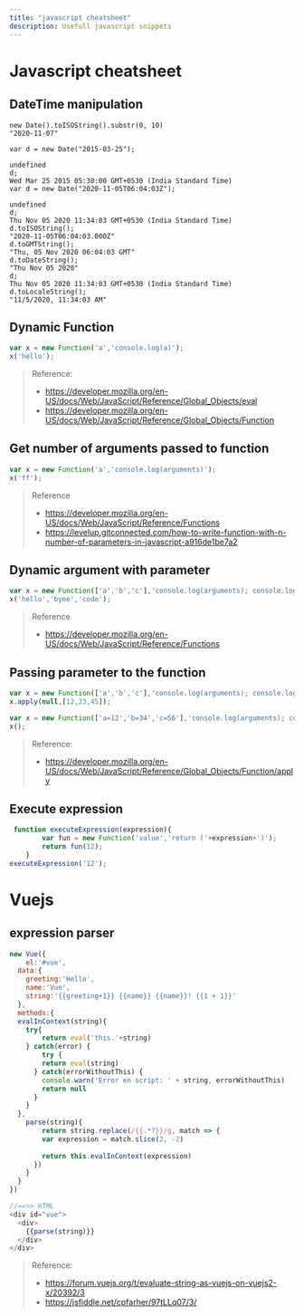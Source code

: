```yaml
---
title: "javascript cheatsheet"
description: Usefull javascript snippets
---
```


# Javascript cheatsheet


## DateTime manipulation

```
new Date().toISOString().substr(0, 10)
"2020-11-07"

var d = new Date("2015-03-25");

undefined
d;
Wed Mar 25 2015 05:30:00 GMT+0530 (India Standard Time)
var d = new Date("2020-11-05T06:04:03Z");

undefined
d;
Thu Nov 05 2020 11:34:03 GMT+0530 (India Standard Time)
d.toISOString();
"2020-11-05T06:04:03.000Z"
d.toGMTString();
"Thu, 05 Nov 2020 06:04:03 GMT"
d.toDateString();
"Thu Nov 05 2020"
d;
Thu Nov 05 2020 11:34:03 GMT+0530 (India Standard Time)
d.toLocaleString();
"11/5/2020, 11:34:03 AM"

```


## Dynamic Function
```javascript
var x = new Function('a','console.log(a)');
x('hello');
```
> Reference:
> * https://developer.mozilla.org/en-US/docs/Web/JavaScript/Reference/Global_Objects/eval
> * https://developer.mozilla.org/en-US/docs/Web/JavaScript/Reference/Global_Objects/Function

## Get number of arguments passed to function
```javascript
var x = new Function('a','console.log(arguments)');
x('ff');
```
> Reference
> * https://developer.mozilla.org/en-US/docs/Web/JavaScript/Reference/Functions
> * https://levelup.gitconnected.com/how-to-write-function-with-n-number-of-parameters-in-javascript-a916de1be7a2

## Dynamic argument with parameter
```javascript
var x = new Function(['a','b','c'],'console.log(arguments); console.log(a+"==>"+b+"==>"+c);');
x('hello','byee','code');
```
> Reference
> * https://developer.mozilla.org/en-US/docs/Web/JavaScript/Reference/Functions

## Passing parameter to the function
```javascript
var x = new Function(['a','b','c'],'console.log(arguments); console.log(a+"==>"+b+"==>"+c);');
x.apply(null,[12,23,45]);
```
```javascript
var x = new Function(['a=12','b=34','c=56'],'console.log(arguments); console.log(a+"==>"+b+"==>"+c);');
x();
```
> Reference:
> * https://developer.mozilla.org/en-US/docs/Web/JavaScript/Reference/Global_Objects/Function/apply


## Execute expression
```javascript
 function executeExpression(expression){
        var fun = new Function('value','return ('+expression+')');
        return fun(12);
    }
executeExpression('12');
```



#  Vuejs
## expression parser

```javascript
new Vue({
	el:'#vue',
  data:{
  	greeting:'Hello',
    name:'Vue',
    string:'{{greeting+1}} {{name}} {{name}}! {{1 + 1}}'
  },
  methods:{
  evalInContext(string){
    try{
    	return eval('this.'+string)
    } catch(error) {
    	try {
      	return eval(string)
      } catch(errorWithoutThis) {
      	console.warn('Error en script: ' + string, errorWithoutThis)
      	return null
      }
    }
  },
  	parse(string){
    	return string.replace(/{{.*?}}/g, match => {
      	var expression = match.slice(2, -2)
        
        return this.evalInContext(expression)       
      })
    }
  }
})

//==>> HTML
<div id="vue">
  <div>
    {{parse(string)}}
  </div>
</div>

```


> Reference:
> * https://forum.vuejs.org/t/evaluate-string-as-vuejs-on-vuejs2-x/20392/3
> * https://jsfiddle.net/cpfarher/97tLLq07/3/


